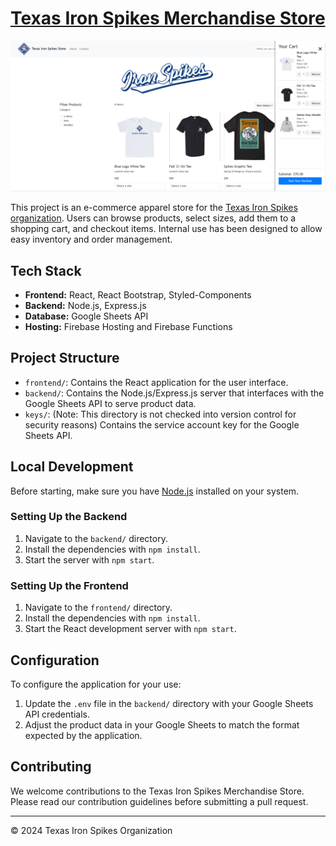 # [Texas Iron Spikes Merchandise Store](https://txmerchstore.web.app)

![Home Page](thumbnail.png)

This project is an e-commerce apparel store for the [Texas Iron Spikes organization](https://txironspikes.com/). Users can browse products, select sizes, add them to a shopping cart, and checkout items. Internal use has been designed to allow easy inventory and order management.

## Tech Stack

- **Frontend:** React, React Bootstrap, Styled-Components
- **Backend:** Node.js, Express.js
- **Database:** Google Sheets API
- **Hosting:** Firebase Hosting and Firebase Functions

## Project Structure

- `frontend/`: Contains the React application for the user interface.
- `backend/`: Contains the Node.js/Express.js server that interfaces with the Google Sheets API to serve product data.
- `keys/`: (Note: This directory is not checked into version control for security reasons) Contains the service account key for the Google Sheets API.

## Local Development

Before starting, make sure you have [Node.js](https://nodejs.org/) installed on your system.

### Setting Up the Backend

1. Navigate to the `backend/` directory.
2. Install the dependencies with `npm install`.
3. Start the server with `npm start`.

### Setting Up the Frontend

1. Navigate to the `frontend/` directory.
2. Install the dependencies with `npm install`.
3. Start the React development server with `npm start`.

## Configuration

To configure the application for your use:

1. Update the `.env` file in the `backend/` directory with your Google Sheets API credentials.
2. Adjust the product data in your Google Sheets to match the format expected by the application.

## Contributing

We welcome contributions to the Texas Iron Spikes Merchandise Store. Please read our contribution guidelines before submitting a pull request.

---

© 2024 Texas Iron Spikes Organization
